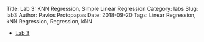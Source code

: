 Title: Lab 3: KNN Regression, Simple Linear Regression
Category: labs
Slug: lab3
Author: Pavlos Protopapas
Date: 2018-09-20
Tags: Linear Regression, kNN Regression, Regression, kNN


- [Lab 3]({filename}notebook/lab3_SLR_KNN.ipynb)